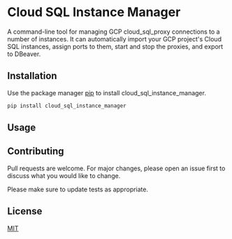 # Cloud SQL Instance Manager

A command-line tool for managing GCP cloud_sql_proxy connections to a number of instances. 
It can automatically import your GCP project's Cloud SQL instances, assign ports to them, start and stop the proxies, and export to DBeaver.

## Installation

Use the package manager [pip](https://pip.pypa.io/en/stable/) to install cloud_sql_instance_manager.

```bash
pip install cloud_sql_instance_manager
```

## Usage

## Contributing
Pull requests are welcome. For major changes, please open an issue first to discuss what you would like to change.

Please make sure to update tests as appropriate.

## License
[MIT](https://choosealicense.com/licenses/mit/)